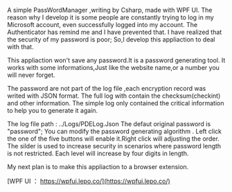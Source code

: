 A simple PassWordManager ,writing by Csharp, made with WPF UI.
The reason why I develop it is some people are constantly trying to log in my Microsoft account,
even successfully logged into my account.
The Authenticator has remind me and I have prevented that.
I have realized that the security of my password is poor;
So,I develop this appliaction to deal with that.

This appliaction won't save any password.It is a password generating tool.
It works with some informations,Just like the website name,or a number you will never forget.

The password are not part of the log file ,each encryption record was writed with JSON format.
The full log with contain the checksum(checkint) and other information.
The simple log only contained the critical information to help you to generate it again.

The log file path : ../Logs/PDELog.Json
The defaut original password is "password";
You can modify the password generating algorithm . 
Left click the one of the five buttons will enable it.Right click will adjusting the order.
The silder is used to increase security in scenarios where password length is not restricted.
Each level will increase by four digits in length.

My next plan is to make this appliaction to a browser extension.

[WPF UI ： https://wpfui.lepo.co/](https://wpfui.lepo.co/)
